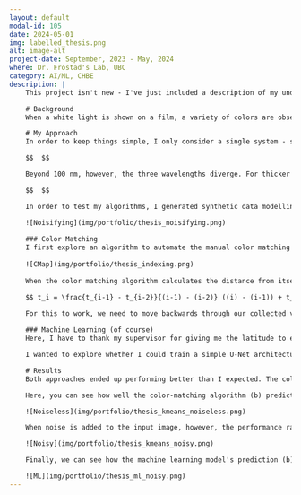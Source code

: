 ```yaml
---
layout: default
modal-id: 105
date: 2024-05-01
img: labelled_thesis.png
alt: image-alt
project-date: September, 2023 - May, 2024
where: Dr. Frostad's Lab, UBC
category: AI/ML, CHBE
description: |
    This project isn't new - I've just included a description of my undergraduate thesis up to it's completion. An ongoing version of this project can be found under "Undergrad Thesis Redux". Dr. Frostad's lab focuses on studing the physics of thin films. As part of this research, they often need to characterize the structure of composite films from an interferogram - basically a color image of the refraction pattern (think of the rainbow from oil on a puddle). Existing methods for this can be fairly manually intensive as they require annotating a collection of points to generate a descriptive mesh. My thesis focused on developing a way to automate this process, and you can find the resultant code in [this](https://github.com/sashaplichta/thesis/tree/main/data_generation) repository.

    # Background
    When a white light is shown on a film, a variety of colors are observed as a result of constructive and destructive interference. The colors observed depend on the refractive indices of the components of the system, as well as the thickness of the film. Since the observed color is a direct function of the local thickness of each component, the refractive indices of the components, and the composition of the light source, it is possible to easily map from a known system to the observed interferogram. Going the other direction, however, is complicated by the fact that the mapping from system to color is degenerate. That is to say, the observed colors are not unique to a given system or thickness. In an experimental system, interferograms are typically captured as a video of an evolving film as part of a process called dynamic thin film interferometry.

    # My Approach
    In order to keep things simple, I only consider a single system - silicon oil and water. Two existing SOTA methods are used as a basis for assessing performance. The first exploits the fact that for the first 100 nm of thickness, the red, green, and blue wavelengths behave similarly, enabling accurate mapping from color to thickness according to the equation below:

    $$  $$

    Beyond 100 nm, however, the three wavelengths diverge. For thicker films, points can be accurately matched to a theoretical color map to determine the local thickness from observed color. This is the method preferred by Dr. Frostad's lab, and works well for thicknesses up to 10 $$\mu m$$. The color map is generate using equations like those below that relate thickness and intensity at a given wavelength.

    $$  $$

    In order to test my algorithms, I generated synthetic data modelling a silicon oil and water system. To simulate real-world conditions, I added Gaussian noise to the input interferogram to create a noiseless (a) and noisy (b) version for performance comparisons.

    ![Noisifying](img/portfolio/thesis_noisifying.png)
    
    ### Color Matching
    I first explore an algorithm to automate the manual color matching process. In my mind, this works a bit like a k-nearest-neighbors algorithm in the sense that it computes a euclidean distance between the input point and a dataset of points (in our case, the theoretical color map). The color map, however, is continuous. To work in the RGB space, and to simplify computation, it helps to limit ourself to a given number of possible colors. Here, I did use k-nearest-neighbours to find the optimal colors to represent a colormap up to a thickness of 10 $$\mu m$$. You can see the results using 64 colors below.
    
    ![CMap](img/portfolio/thesis_indexing.png)
    
    When the color matching algorithm calculates the distance from itself to each color in the map, it generates a list of candidate colors that "match" our input color to a specified degree. Each of these candidate colors corresponds to a theoretical thickness. To select a "true" thickness from these candidates, we need to use some sort of heuristic. In my case, I decided to use something analogous to the momentum term sometimes used in gradient descent. Here, we pick the thickness closest to the derivative of the previous two thicknesses at that point, extended over the time step between our current frame and the previous. That is, to find a thickness at time $$i$$ ($$t_i$$), we use the thicknesses at the previous two time steps ($$t_{i-1}, t_{i-2}$$) according to the following:

    $$ t_i = \frac{t_{i-1} - t_{i-2}}{(i-1) - (i-2)} ((i) - (i-1)) + t_{i-1} $$

    For this to work, we need to move backwards through our collected video, starting with a fully evolved, or flat, film (0 thickness). I also explore using a points "neighborhood", or the 3x3 grid surrounding it, to predict thickness in order to minimize the propogation of aberrant points through the prediction. In this case, each $$t_{i-x}$$ above would be the average of the neighbourhood rather than a single point's history.
    
    ### Machine Learning (of course)
    Here, I have to thank my supervisor for giving me the latitude to explore what I was interested in. I learned a lot over the course of this work, and in hindsight, machine learning is probably not the best way to solve this problem. That said, I think there's a lot of value in integrating machine learning with an algorithm like the color-matching described above.

    I wanted to explore whether I could train a simple U-Net architecture to predict thickness from an input interferogram. To do so, I normalized the color input image to between 0 and 1 and fed it into a convolutional neural network with 5 "down", or contracting layers, and 5 "up", or expanding layers. The final layer of the model was simply a ReLu layer mapping back to the input image size. I used [this](https://github.com/milesial/Pytorch-UNet) repository as a basis for my model and training. Critically, I only generated/trained on images representing one system - silicon oil and water. While the color-matching algorithm should adapt to other systems, the trained model would likely break as the relationship between thickness and color changes with the refractive indices of the materials - hence why machine learning isn't the best solution approach.

    # Results
    Both approaches ended up performing better than I expected. The color-matching algorithm was more accurate when correct, but had a habit of predicting aberrant thicknesses. In contrast, the machine learning algorithm learned nicely to predict smooth, realistic surfaces, but struggled more when the surface was extreme or noisy, as you can see in the examples below.

    Here, you can see how well the color-matching algorithm (b) predicts the "true" profile (a) when no noise is present. For these examples, a color map with 64 colors was used.

    ![Noiseless](img/portfolio/thesis_kmeans_noiseless.png)

    When noise is added to the input image, however, the performance rapidly decreases. Again, this shows the "true" profile (a) and the prediction (b).

    ![Noisy](img/portfolio/thesis_kmeans_noisy.png)

    Finally, we can see how the machine learning model's prediction (b) better retains smoothness when the input image is noisy, but struggles to match the "true" profile (a).

    ![ML](img/portfolio/thesis_ml_noisy.png)
---
```

